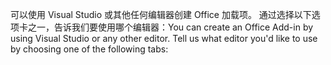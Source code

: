 <span data-ttu-id="141b0-p101">可以使用 Visual Studio 或其他任何编辑器创建 Office 加载项。 通过选择以下选项卡之一，告诉我们要使用哪个编辑器：</span><span class="sxs-lookup"><span data-stu-id="141b0-p101">You can create an Office Add-in by using Visual Studio or any other editor. Tell us what editor you'd like to use by choosing one of the following tabs:</span></span>
